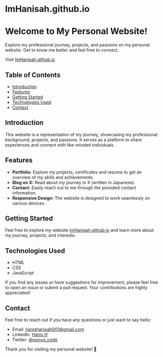 # ImHanisah.github.io

# Welcome to My Personal Website!

Explore my professional journey, projects, and passions on my personal website. Get to know me better and feel free to connect.

Visit [ImHanisah.github.io](https://hanisahhanis.github.io/ImHanisah.github.io/)

## Table of Contents

- [Introduction](#introduction)
- [Features](#features)
- [Getting Started](#getting-started)
- [Technologies Used](#technologies-used)
- [Contact](#contact)

## Introduction

This website is a representation of my journey, showcasing my professional background, projects, and passions. It serves as a platform to share experiences and connect with like-minded individuals.

## Features

- **Portfolio:** Explore my projects, certificates and resume to get an overview of my skills and achievements.
- **Blog on X:** Read about my journey in X (written in Japanese).
- **Contact:** Easily reach out to me through the provided contact information.
- **Responsive Design:** The website is designed to work seamlessly on various devices.

## Getting Started

Feel free to explore my website [ImHanisah.github.io](https://hanisahhanis.github.io/ImHanisah.github.io/) and learn more about my journey, projects, and interests.

## Technologies Used

- HTML
- CSS
- JavaScript

If you find any issues or have suggestions for improvement, please feel free to open an issue or submit a pull request. Your contributions are highly appreciated!

## Contact

Feel free to reach out if you have any questions or just want to say hello:

- Email: hanishanisah001@gmail.com
- LinkedIn: [Hanis H](https://www.linkedin.com/in/hanis-h?lipi=urn%3Ali%3Apage%3Ad_flagship3_profile_view_base_contact_details%3BvNqVS5XdTlOPBwD%2FQPdLdg%3D%3D)
- Twitter: [@ponyo_code](https://twitter.com/ponyo_code)

Thank you for visiting my personal website! 🚀

